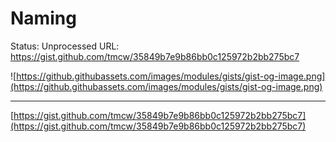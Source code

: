 # Naming

Status: Unprocessed
URL: https://gist.github.com/tmcw/35849b7e9b86bb0c125972b2bb275bc7

![https://github.githubassets.com/images/modules/gists/gist-og-image.png](https://github.githubassets.com/images/modules/gists/gist-og-image.png)

---

[https://gist.github.com/tmcw/35849b7e9b86bb0c125972b2bb275bc7](https://gist.github.com/tmcw/35849b7e9b86bb0c125972b2bb275bc7)